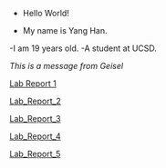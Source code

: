 * Hello World!

* My name is Yang Han.

-I am 19 years old.
-A student at UCSD.

_This is a message from Geisel_


[Lab Report 1](https://TonyYangHan.github.io/cse15l-lab-reports/lab-report-1-week-0.html)


[Lab_Report_2](https://TonyYangHan.github.io/cse15l-lab-reports/lab-report-2-week-1.html)


[Lab_Report_3](https://TonyYangHan.github.io/cse15l-lab-reports/lab-report-3-week-3.html)


[Lab_Report_4](https://tonyyanghan.github.io/cse15l-lab-reports/lab-report-4-week-5.html)

[Lab_Report_5](https://tonyyanghan.github.io/cse15l-lab-reports/lab-report-5-week-7.html)




